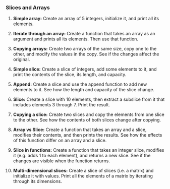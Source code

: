 ### Slices and Arrays

1. **Simple array:** Create an array of 5 integers, initialize it, and print all its elements.

2. **Iterate through an array:** Create a function that takes an array as an argument and prints all its elements. Then use that function.

3. **Copying arrays:** Create two arrays of the same size, copy one to the other, and modify the values ​​in the copy. See if the changes affect the original.

4. **Simple slice:** Create a slice of integers, add some elements to it, and print the contents of the slice, its length, and capacity.

5. **Append:** Create a slice and use the append function to add new elements to it. See how the length and capacity of the slice change.

6. **Slice:** Create a slice with 10 elements, then extract a subslice from it that includes elements 3 through 7. Print the result.

7. **Copying a slice:** Create two slices and copy the elements from one slice to the other. See how the contents of both slices change after copying.

8. **Array vs Slice:** Create a function that takes an array and a slice, modifies their contents, and then prints the results. See how the effects of this function differ on an array and a slice.

9. **Slice in functions:** Create a function that takes an integer slice, modifies it (e.g. adds 1 to each element), and returns a new slice. See if the changes are visible when the function returns.

10. **Multi-dimensional slices:** Create a slice of slices (i.e. a matrix) and initialize it with values. Print all the elements of a matrix by iterating through its dimensions.